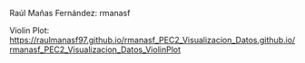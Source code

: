 Raúl Mañas Fernández: rmanasf

Violin Plot: https://raulmanasf97.github.io/rmanasf_PEC2_Visualizacion_Datos.github.io/rmanasf_PEC2_Visualizacion_Datos_ViolinPlot
